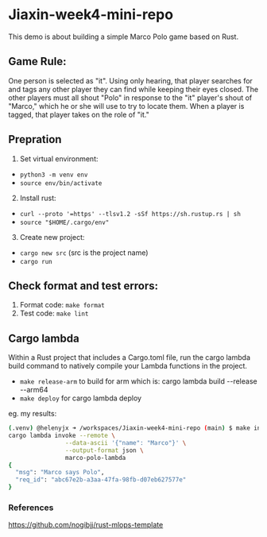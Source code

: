# Jiaxin-week4-mini-repo

This demo is about building a simple Marco Polo game based on Rust. 

## Game Rule:
One person is selected as "it". Using only hearing, that player searches for and tags any other player they can find while keeping their eyes closed. The other players must all shout "Polo" in response to the "it" player's shout of "Marco," which he or she will use to try to locate them. When a player is tagged, that player takes on the role of "it."

## Prepration
1. Set virtual environment: 
* `python3 -m venv env`
* `source env/bin/activate`

2. Install rust: 
* `curl --proto '=https' --tlsv1.2 -sSf https://sh.rustup.rs | sh`
* `source "$HOME/.cargo/env"`

3. Create new project:
*  `cargo new src` (src is the project name)
* `cargo run`

## Check format and test errors:
1. Format code: `make format`
2. Test code: `make lint`

## Cargo lambda
Within a Rust project that includes a Cargo.toml file, run the cargo lambda build command to natively compile your Lambda functions in the project. 

* `make release-arm` to build for arm which is: cargo lambda build --release --arm64
* `make deploy` for cargo lambda deploy

eg. my results:

```bash
(.venv) @helenyjx ➜ /workspaces/Jiaxin-week4-mini-repo (main) $ make invoke
cargo lambda invoke --remote \
                --data-ascii '{"name": "Marco"}' \
                --output-format json \
                marco-polo-lambda
{
  "msg": "Marco says Polo",
  "req_id": "abc67e2b-a3aa-47fa-98fb-d07eb627577e"
}
```
### References

https://github.com/nogibjj/rust-mlops-template

